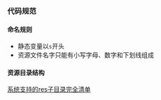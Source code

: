 ### 代码规范

#### 命名规则

- 静态变量以`s`开头
- 资源文件名字只能有小写字母、数字和下划线组成

#### 资源目录结构

[系统支持的res子目录完全清单](https://developer.android.google.cn/guide/topics/resources/available-resources.html)